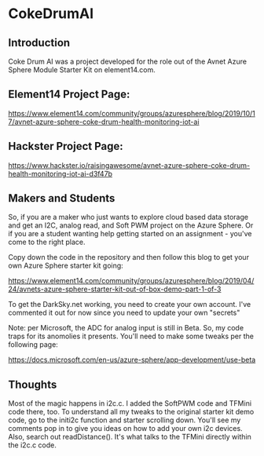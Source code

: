 # CokeDrumAI

## Introduction
Coke Drum AI was a project developed for the role out of the Avnet Azure Sphere Module Starter Kit on element14.com.

## Element14 Project Page:
https://www.element14.com/community/groups/azuresphere/blog/2019/10/17/avnet-azure-sphere-coke-drum-health-monitoring-iot-ai

## Hackster Project Page:
https://www.hackster.io/raisingawesome/avnet-azure-sphere-coke-drum-health-monitoring-iot-ai-d3f47b

## Makers and Students
So, if you are a maker who just wants to explore cloud based data storage and get an I2C, analog read, and Soft PWM project on the Azure Sphere.  Or if you are a student wanting help getting started on an assignment - you've come to the right place.

Copy down the code in the repository and then follow this blog to get your own Azure Sphere starter kit going:

https://www.element14.com/community/groups/azuresphere/blog/2019/04/24/avnets-azure-sphere-starter-kit-out-of-box-demo-part-1-of-3

To get the DarkSky.net working, you need to create your own account.  I've commented it out for now since you need to update your own "secrets"

Note:  per Microsoft, the ADC for analog input is still in Beta.  So, my code traps for its anomolies it presents.  You'll need to make some tweaks per the following page:

https://docs.microsoft.com/en-us/azure-sphere/app-development/use-beta

## Thoughts
Most of the magic happens in i2c.c.  I added the SoftPWM code and TFMini code there, too.  To understand all my tweaks to the original starter kit demo code, go to the initi2c function and starter scrolling down.  You'll see my comments pop in to give you ideas on how to add your own i2c devices.  Also, search out readDistance().  It's what talks to the TFMini directly within the i2c.c code.
